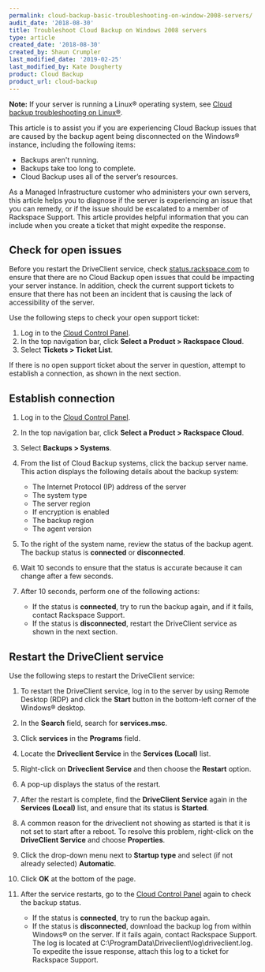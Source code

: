```yaml
---
permalink: cloud-backup-basic-troubleshooting-on-window-2008-servers/
audit_date: '2018-08-30'
title: Troubleshoot Cloud Backup on Windows 2008 servers
type: article
created_date: '2018-08-30'
created_by: Shaun Crumpler
last_modified_date: '2019-02-25'
last_modified_by: Kate Dougherty
product: Cloud Backup
product_url: cloud-backup
---
```


**Note:** If your server is running a Linux&reg; operating system, see [Cloud backup troubleshooting on Linux&reg;](/how-to/cloud-backup-basic-troubleshooting-on-linux-servers). 

This article is to assist you if you are experiencing Cloud Backup issues that
are caused by the backup agent being disconnected on the Windows&reg; instance,
including the following items:

* Backups aren't running.
* Backups take too long to complete.
* Cloud Backup uses all of the server’s resources.

As a Managed Infrastructure customer who administers your own servers, this
article helps you to diagnose if the server is experiencing an issue that you
can remedy, or if the issue should be escalated to a member of
Rackspace Support. This article provides helpful information that you
can include when you create a ticket that might expedite the response.

## Check for open issues

Before you restart the DriveClient service, check
[status.rackspace.com](https://status.rackspace.com)
to ensure that there are no Cloud Backup open issues that could be impacting
your server instance.
In addition, check the current support tickets to ensure that there has not
been an incident that is causing the lack of accessibility of the server.

Use the following steps to check your open support ticket:

1. Log in to the [Cloud Control Panel](https://login.rackspace.com).
2. In the top navigation bar, click **Select a Product > Rackspace Cloud**.
3. Select **Tickets > Ticket List**.

If there is no open support ticket about the server in question, attempt to
establish a connection, as shown in the next section.

## Establish connection

1. Log in to the [Cloud Control Panel](https://login.rackspace.com).
2. In the top navigation bar, click **Select a Product > Rackspace Cloud**.
3. Select **Backups > Systems**.
4. From the list of Cloud Backup systems, click the backup server name.
   This action displays the following details about the backup system:

   - The Internet Protocol (IP) address of the server
   - The system type
   - The server region
   - If encryption is enabled
   - The backup region
   - The agent version

5. To the right of the system name, review the status of the backup agent. The
   backup status is **connected** or **disconnected**.

6. Wait 10 seconds to ensure that the status is accurate because it can change
   after a few seconds.

7. After 10 seconds, perform one of the following actions:

   - If the status is **connected**, try to run the backup again, and if it
     fails, contact Rackspace Support.
   - If the status is **disconnected**, restart the DriveClient service as
     shown in the next section.

## Restart the DriveClient service

Use the following steps to restart the DriveClient service:

1. To restart the DriveClient service, log in to the server by using Remote
   Desktop (RDP) and click the **Start** button in the bottom-left corner of
   the Windows&reg; desktop.

2. In the **Search** field, search for **services.msc**.

3. Click **services** in the **Programs** field.

4. Locate the **Driveclient Service** in the **Services (Local)** list.

5. Right-click on **Driveclient Service** and then choose the **Restart**
   option.

6. A pop-up displays the status of the restart.

7. After the restart is complete, find the **DriveClient Service** again in
   the **Services (Local)** list, and ensure that its status is **Started**.

8. A common reason for the driveclient not showing as started is that it is
   not set to start after a reboot. To resolve this problem, right-click on
   the **DriveClient Service** and choose **Properties**.

9. Click the drop-down menu next to **Startup type** and select (if not
   already selected) **Automatic**.

10. Click **OK** at the bottom of the page.

11. After the service restarts, go to the [Cloud Control
    Panel](https://login.rackspace.com) again to check the backup status.

    - If the status is **connected**, try to run the backup again.
    - If the status is **disconnected**, download the backup log from within
      Windows&reg; on the server. If it fails again, contact Rackspace Support.
      The log is located at C:\ProgramData\Driveclient\log\driveclient.log. To
      expedite the issue response, attach this log to a ticket for Rackspace
      Support.
